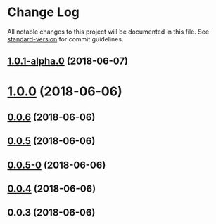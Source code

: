 # Change Log

All notable changes to this project will be documented in this file. See [standard-version](https://github.com/conventional-changelog/standard-version) for commit guidelines.

<a name="1.0.1-alpha.0"></a>
## [1.0.1-alpha.0](http://git.imweb.io/youngboo/adam/compare/v1.0.0...v1.0.1-alpha.0) (2018-06-07)



<a name="1.0.0"></a>
# [1.0.0](http://git.imweb.io/youngboo/adam/compare/v0.0.6...v1.0.0) (2018-06-06)



<a name="0.0.6"></a>
## [0.0.6](http://git.imweb.io/youngboo/adam/compare/v0.0.5...v0.0.6) (2018-06-06)



<a name="0.0.5"></a>
## [0.0.5](http://git.imweb.io/youngboo/adam/compare/v0.0.5-0...v0.0.5) (2018-06-06)



<a name="0.0.5-0"></a>
## [0.0.5-0](http://git.imweb.io/youngboo/adam/compare/v0.0.4...v0.0.5-0) (2018-06-06)



<a name="0.0.4"></a>
## [0.0.4](http://git.imweb.io/youngboo/adam/compare/v0.0.3...v0.0.4) (2018-06-06)



<a name="0.0.3"></a>
## 0.0.3 (2018-06-06)
